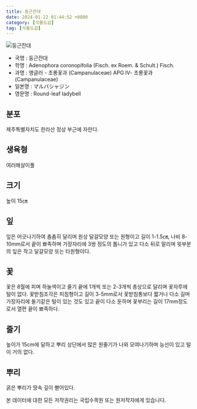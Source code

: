 ```yaml
---
title: 둥근잔대
date: 2024-01-22 01:44:52 +0800
category: [식물도감]
tag: [식물도감]
---
```




![둥근잔대](/fileUpload/plants/basic/Campanulaceae/Adenophora/10755/1_th2.JPG)
- 국명 : 둥근잔대
- 학명 : Adenophora coronopifolia (Fisch. ex Roem. & Schult.) Fisch.
- 과명 : 앵글러 - 초롱꽃과 (Campanulaceae) APG Ⅳ- 초롱꽃과 (Campanulaceae)
- 일본명 : マルバシャジン
- 영문명 : Round-leaf ladybell


## 분포
제주특별자치도 한라산 정상 부근에 자란다.
## 생육형
여러해살이풀
## 크기
높이 15㎝
## 잎
잎은 어긋나기하여 촘촘히 달리며 원상 달걀모양 또는 원형이고 길이 1-1.5㎝, 나비 8-10mm로서 끝이 뾰족하며 가장자리에 3쌍 정도의 톱니가 있고 다소 뒤로 말리며 윗부분의 잎은 작고 달걀모양 또는 타원형이다.
## 꽃
꽃은 8월에 피며 하늘색이고 줄기 끝에 1개씩 또는 2-3개씩 총상으로 달리며 꽃자루에 털이 없다. 꽃받침조각은 피침형이고 길이 3-5mm로서 꽃받침통보다 짧거나 다소 길며 가장자리에 돌기같은 털이 있는 것도 있고 끝이 다소 둔하며 꽃부리는 길이 17mm정도로서 열편 끝이 뾰족하다.
## 줄기
높이가 15cm에 달하고 뿌리 상단에서 많은 원줄기가 나와 모여나기하며 능선이 있고 털이 거의 없다.
## 뿌리
굵은 뿌리가 땅속 깊이 뻗어있다.






본 데이터에 대한 모든 저작권리는 국립수목원 또는 원저작자에게 있습니다.
